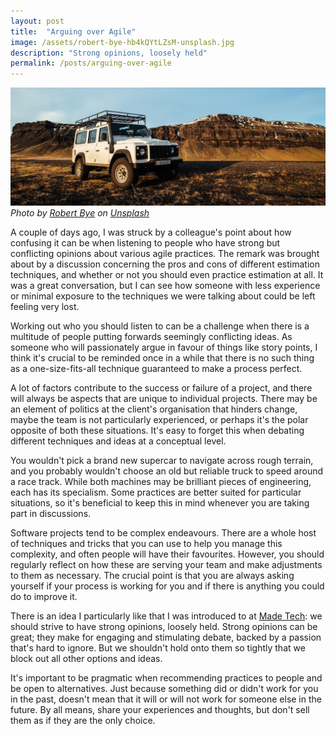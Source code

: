 ```yaml
---
layout: post
title:  "Arguing over Agile"
image: /assets/robert-bye-hb4kQYtLZsM-unsplash.jpg
description: "Strong opinions, loosely held"
permalink: /posts/arguing-over-agile
---
```


![a vehicle suitable for rough terrain](/assets/robert-bye-hb4kQYtLZsM-unsplash.jpg)
*Photo by [Robert Bye][robert-bye] on [Unsplash][unsplash]*

A couple of days ago, I was struck by a colleague's point about how confusing it can be when listening to people who have strong but conflicting opinions about various agile practices. The remark was brought about by a discussion concerning the pros and cons of different estimation techniques, and whether or not you should even practice estimation at all. It was a great conversation, but I can see how someone with less experience or minimal exposure to the techniques we were talking about could be left feeling very lost. 

Working out who you should listen to can be a challenge when there is a multitude of people putting forwards seemingly conflicting ideas. As someone who will passionately argue in favour of things like story points, I think it's crucial to be reminded once in a while that there is no such thing as a one-size-fits-all technique guaranteed to make a process perfect. 

A lot of factors contribute to the success or failure of a project, and there will always be aspects that are unique to individual projects. There may be an element of politics at the client's organisation that hinders change, maybe the team is not particularly experienced, or perhaps it's the polar opposite of both these situations. It's easy to forget this when debating different techniques and ideas at a conceptual level. 

You wouldn't pick a brand new supercar to navigate across rough terrain, and you probably wouldn't choose an old but reliable truck to speed around a race track. While both machines may be brilliant pieces of engineering, each has its specialism.  Some practices are better suited for particular situations, so it's beneficial to keep this in mind whenever you are taking part in discussions.

Software projects tend to be complex endeavours. There are a whole host of techniques and tricks that you can use to help you manage this complexity, and often people will have their favourites. However, you should regularly reflect on how these are serving your team and make adjustments to them as necessary. The crucial point is that you are always asking yourself if your process is working for you and if there is anything you could do to improve it.

There is an idea I particularly like that I was introduced to at [Made Tech][made-tech]: we should strive to have strong opinions, loosely held. Strong opinions can be great; they make for engaging and stimulating debate, backed by a passion that's hard to ignore. But we shouldn't hold onto them so tightly that we block out all other options and ideas. 

It's important to be pragmatic when recommending practices to people and be open to alternatives. Just because something did or didn't work for you in the past, doesn't mean that it will or will not work for someone else in the future. By all means, share your experiences and thoughts, but don't sell them as if they are the only choice.

[robert-bye]: https://unsplash.com/@robertbye?utm_source=unsplash&utm_medium=referral&utm_content=creditCopyText
[unsplash]: https://unsplash.com/?utm_source=unsplash&utm_medium=referral&utm_content=creditCopyText
[made-tech]: https://www.madetech.com/